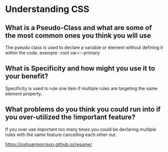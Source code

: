 # Understanding CSS

## What is a Pseudo-Class and what are some of the most common ones you think you will use

The pseudo class is used to declare a variable or element without defining it within the code. example: :root var=--primary

## What is Specificity and how might you use it to your benefit?

Specificity is used to rule one item if multiple rules are targeting the same element property.

## What problems do you think you could run into if you over-utilized the !important feature?

If you over use important too many times you could be declaring multiple rules with the same feature cancelling each other out.

https://joshuarmorrison.github.io/resume/